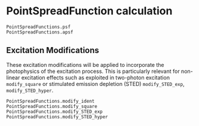 # PointSpreadFunction calculation

```@docs
PointSpreadFunctions.psf
PointSpreadFunctions.apsf
```

## Excitation Modifications

These excitation modifications will be applied to incorporate the photophysics of the excitation process.
This is particularly relevant for non-linear excitation effects such as exploited in two-photon excitation `modify_square`
or stimulated emission depletion (STED) `modify_STED_exp`, `modify_STED_hyper`.

```@docs
PointSpreadFunctions.modify_ident
PointSpreadFunctions.modify_square
PointSpreadFunctions.modify_STED_exp
PointSpreadFunctions.modify_STED_hyper
```
